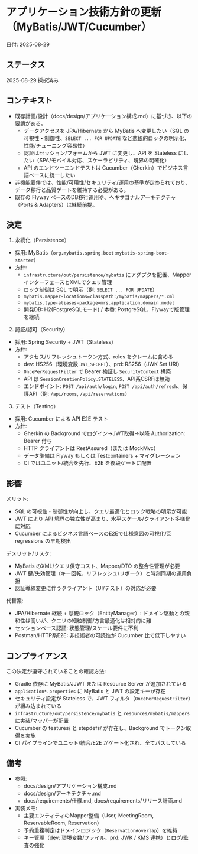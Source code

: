 # アプリケーション技術方針の更新（MyBatis/JWT/Cucumber）

日付: 2025-08-29

## ステータス

2025-08-29 採択済み

## コンテキスト

- 既存計画/設計（docs/design/アプリケーション構成.md）に基づき、以下の要請がある。
  - データアクセスを JPA/Hibernate から MyBatis へ変更したい（SQL の可視性・制御性、`SELECT ... FOR UPDATE` など悲観的ロックの明示化、性能/チューニング容易性）
  - 認証はセッション/フォームから JWT に変更し、API を Stateless にしたい（SPA/モバイル対応、スケーラビリティ、境界の明確化）
  - API のエンドツーエンドテストは Cucumber（Gherkin）でビジネス言語ベースに統一したい
- 非機能要件では、性能/可用性/セキュリティ/運用の基準が定められており、データ移行と品質ゲートを維持する必要がある。
- 既存の Flyway ベースのDB移行運用や、ヘキサゴナルアーキテクチャ（Ports & Adapters）は継続前提。

## 決定

1) 永続化（Persistence）
- 採用: MyBatis（`org.mybatis.spring.boot:mybatis-spring-boot-starter`）
- 方針:
  - `infrastructure/out/persistence/mybatis` にアダプタを配置、MapperインターフェースとXMLでクエリ管理
  - ロック制御は SQL で明示（例: `SELECT ... FOR UPDATE`）
  - `mybatis.mapper-locations=classpath:/mybatis/mappers/*.xml`
  - `mybatis.type-aliases-package=mrs.application.domain.model`
  - 開発DB: H2(PostgreSQLモード) / 本番: PostgreSQL、Flywayで版管理を継続

2) 認証/認可（Security）
- 採用: Spring Security + JWT（Stateless）
- 方針:
  - アクセス/リフレッシュトークン方式、roles をクレームに含める
  - dev: HS256（環境変数 `JWT_SECRET`）、prd: RS256（JWK Set URI）
  - `OncePerRequestFilter` で Bearer 検証し `SecurityContext` 構築
  - API は `SessionCreationPolicy.STATELESS`、API系CSRFは無効
  - エンドポイント: `POST /api/auth/login`, `POST /api/auth/refresh`、保護API（例: `/api/rooms`, `/api/reservations`）

3) テスト（Testing）
- 採用: Cucumber による API E2E テスト
- 方針:
  - Gherkin の Background でログイン→JWT取得→以降 Authorization: Bearer 付与
  - HTTP クライアントは RestAssured（または MockMvc）
  - データ準備は Flyway もしくは Testcontainers + マイグレーション
  - CI ではユニット/統合を先行、E2E を後段ゲートに配置

## 影響

メリット:
- SQL の可視性・制御性が向上し、クエリ最適化とロック戦略の明示が可能
- JWT により API 境界の独立性が高まり、水平スケール/クライアント多様化に対応
- Cucumber によるビジネス言語ベースのE2Eで仕様意図の可視化/回 regressions の早期検出

デメリット/リスク:
- MyBatis のXML/クエリ保守コスト、Mapper/DTO の整合性管理が必要
- JWT 鍵/失効管理（キー回転、リフレッシュ/リボーク）と時刻同期の運用負担
- 認証導線変更に伴うクライアント（UI/テスト）の対応が必要

代替案:
- JPA/Hibernate 継続 + 悲観ロック（EntityManager）: ドメイン駆動との親和性は高いが、クエリの細粒制御/方言最適化は相対的に難
- セッションベース認証: 状態管理/スケール要件に不利
- Postman/HTTP系E2E: 非技術者の可読性が Cucumber 比で低下しやすい

## コンプライアンス

この決定が遵守されていることの確認方法:
- Gradle 依存に MyBatis/JJWT または Resource Server が追加されている
- `application*.properties` に MyBatis と JWT の設定キーが存在
- セキュリティ設定が Stateless で、JWT フィルタ（`OncePerRequestFilter`）が組み込まれている
- `infrastructure/out/persistence/mybatis` と `resources/mybatis/mappers` に実装/マッパーが配置
- Cucumber の features/ と stepdefs/ が存在し、Background でトークン取得を実施
- CI パイプラインでユニット/統合/E2E がゲート化され、全てパスしている

## 備考

- 参照:
  - docs/design/アプリケーション構成.md
  - docs/design/アーキテクチャ.md
  - docs/requirements/仕様.md, docs/requirements/リリース計画.md
- 実装メモ:
  - 主要エンティティのMapper整備（User, MeetingRoom, ReservableRoom, Reservation）
  - 予約重複判定はドメインロジック（`Reservation#overlap`）を維持
  - キー管理（dev: 環境変数/ファイル、prd: JWK / KMS 連携）とログ/監査の強化
